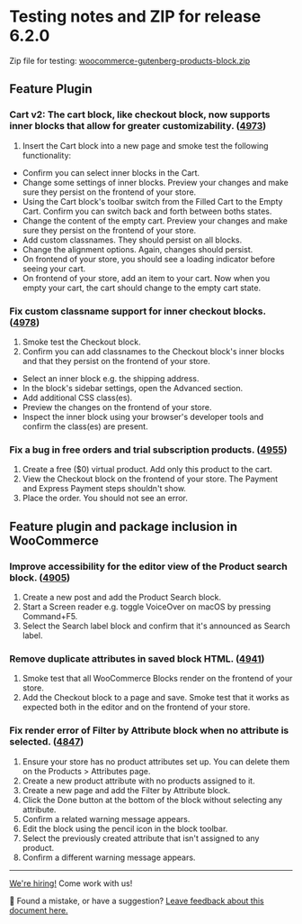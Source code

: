 # Testing notes and ZIP for release 6.2.0

Zip file for testing: [woocommerce-gutenberg-products-block.zip](https://github.com/woocommerce/woocommerce-gutenberg-products-block/files/7431561/woocommerce-gutenberg-products-block.zip)

## Feature Plugin

### Cart v2: The cart block, like checkout block, now supports inner blocks that allow for greater customizability. ([4973](https://github.com/woocommerce/woocommerce-gutenberg-products-block/pull/4973))

1. Insert the Cart block into a new page and smoke test the following functionality:

-   Confirm you can select inner blocks in the Cart.
-   Change some settings of inner blocks. Preview your changes and make sure they persist on the frontend of your store.
-   Using the Cart block's toolbar switch from the Filled Cart to the Empty Cart. Confirm you can switch back and forth between boths states.
-   Change the content of the empty cart. Preview your changes and make sure they persist on the frontend of your store.
-   Add custom classnames. They should persist on all blocks.
-   Change the alignment options. Again, changes should persist.
-   On frontend of your store, you should see a loading indicator before seeing your cart.
-   On frontend of your store, add an item to your cart. Now when you empty your cart, the cart should change to the empty cart state.

### Fix custom classname support for inner checkout blocks. ([4978](https://github.com/woocommerce/woocommerce-gutenberg-products-block/pull/4978))

1. Smoke test the Checkout block.
2. Confirm you can add classnames to the Checkout block's inner blocks and that they persist on the frontend of your store.

-   Select an inner block e.g. the shipping address.
-   In the block's sidebar settings, open the Advanced section.
-   Add additional CSS class(es).
-   Preview the changes on the frontend of your store.
-   Inspect the inner block using your browser's developer tools and confirm the class(es) are present.

### Fix a bug in free orders and trial subscription products. ([4955](https://github.com/woocommerce/woocommerce-gutenberg-products-block/pull/4955))

1. Create a free (\$0) virtual product. Add only this product to the cart.
2. View the Checkout block on the frontend of your store. The Payment and Express Payment steps shouldn't show.
3. Place the order. You should not see an error.

## Feature plugin and package inclusion in WooCommerce

### Improve accessibility for the editor view of the Product search block. ([4905](https://github.com/woocommerce/woocommerce-gutenberg-products-block/pull/4905))

1. Create a new post and add the Product Search block.
2. Start a Screen reader e.g. toggle VoiceOver on macOS by pressing Command+F5.
3. Select the Search label block and confirm that it's announced as Search label.

### Remove duplicate attributes in saved block HTML. ([4941](https://github.com/woocommerce/woocommerce-gutenberg-products-block/pull/4941))

1. Smoke test that all WooCommerce Blocks render on the frontend of your store.
2. Add the Checkout block to a page and save. Smoke test that it works as expected both in the editor and on the frontend of your store.

### Fix render error of Filter by Attribute block when no attribute is selected. ([4847](https://github.com/woocommerce/woocommerce-gutenberg-products-block/pull/4847))

1. Ensure your store has no product attributes set up. You can delete them on the Products > Attributes page.
2. Create a new product attribute with no products assigned to it.
3. Create a new page and add the Filter by Attribute block.
4. Click the Done button at the bottom of the block without selecting any attribute.
5. Confirm a related warning message appears.
6. Edit the block using the pencil icon in the block toolbar.
7. Select the previously created attribute that isn't assigned to any product.
8. Confirm a different warning message appears.

<!-- FEEDBACK -->

---

[We're hiring!](https://woocommerce.com/careers/) Come work with us!

🐞 Found a mistake, or have a suggestion? [Leave feedback about this document here.](https://github.com/woocommerce/woocommerce-gutenberg-products-block/issues/new?assignees=&labels=type%3A+documentation&template=--doc-feedback.md&title=Feedback%20on%20./docs/testing/releases/620.md)

<!-- /FEEDBACK -->
